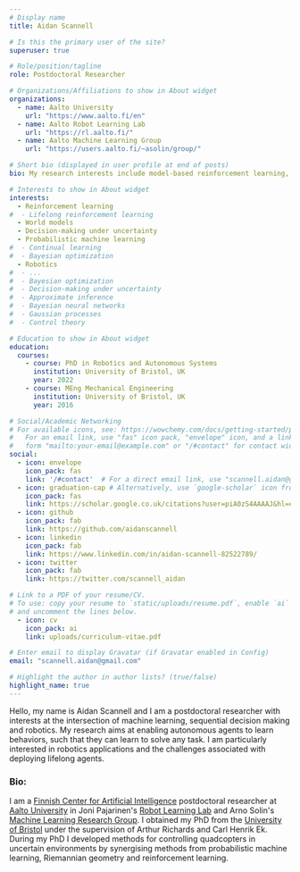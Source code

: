 ```yaml
---
# Display name
title: Aidan Scannell

# Is this the primary user of the site?
superuser: true

# Role/position/tagline
role: Postdoctoral Researcher

# Organizations/Affiliations to show in About widget
organizations:
  - name: Aalto University
    url: "https://www.aalto.fi/en"
  - name: Aalto Robot Learning Lab
    url: "https://rl.aalto.fi/"
  - name: Aalto Machine Learning Group
    url: "https://users.aalto.fi/~asolin/group/"

# Short bio (displayed in user profile at end of posts)
bio: My research interests include model-based reinforcement learning, probabilistic machine learning (gaussian processes, Bayesian neural networks, approximate Bayesian inference, etc), learning-based control and optimal control.

# Interests to show in About widget
interests:
  - Reinforcement learning
#  - Lifelong reinforcement learning
  - World models
  - Decision-making under uncertainty
  - Probabilistic machine learning
#  - Continual learning
#  - Bayesian optimization
  - Robotics
#  - ...
#  - Bayesian optimization
#  - Decision-making under uncertainty
#  - Approximate inference
#  - Bayesian neural networks
#  - Gaussian processes
#  - Control theory

# Education to show in About widget
education:
  courses:
    - course: PhD in Robotics and Autonomous Systems
      institution: University of Bristol, UK
      year: 2022
    - course: MEng Mechanical Engineering
      institution: University of Bristol, UK
      year: 2016

# Social/Academic Networking
# For available icons, see: https://wowchemy.com/docs/getting-started/page-builder/#icons
#   For an email link, use "fas" icon pack, "envelope" icon, and a link in the
#   form "mailto:your-email@example.com" or "/#contact" for contact widget.
social:
  - icon: envelope
    icon_pack: fas
    link: '/#contact'  # For a direct email link, use "scannell.aidan@gmail.com".
  - icon: graduation-cap # Alternatively, use `google-scholar` icon from `ai` icon pack
    icon_pack: fas
    link: https://scholar.google.co.uk/citations?user=piA0zS4AAAAJ&hl=en&oi=ao
  - icon: github
    icon_pack: fab
    link: https://github.com/aidanscannell
  - icon: linkedin
    icon_pack: fab
    link: https://www.linkedin.com/in/aidan-scannell-82522789/
  - icon: twitter
    icon_pack: fab
    link: https://twitter.com/scannell_aidan

# Link to a PDF of your resume/CV.
# To use: copy your resume to `static/uploads/resume.pdf`, enable `ai` icons in `params.toml`,
# and uncomment the lines below.
  - icon: cv
    icon_pack: ai
    link: uploads/curriculum-vitae.pdf

# Enter email to display Gravatar (if Gravatar enabled in Config)
email: "scannell.aidan@gmail.com"

# Highlight the author in author lists? (true/false)
highlight_name: true
---
```

Hello, my name is Aidan Scannell and I am a postdoctoral researcher with interests at the intersection of machine
learning, sequential decision making and robotics.
My research aims at enabling autonomous agents to learn behaviors, such that they can learn to solve any task.
I am particularly interested in robotics applications and the challenges associated with deploying lifelong agents.

<!-- In my research, I focus on algorithms that can enable autonomous agents to acquire complex behaviors through learning, especially general-purpose methods that could enable any autonomous system to learn to solve any task. Applications of such methods include robotics, as well as a range of other domains that require autonomous decision making. To see a more formal biography, click here. -->

<!-- My research aims to develop autonomous agents principled reinforcement learning (RL) algorithms that obtain state-of-the-art performance with a higher degree of simplicity, scalability, and robustness than current methods.  -->
<!-- Much of my work uses ideas for probabilistic inference to make progress on a important problems in RL (e.g., long-horizon and high-dimensional reasoning, robustness, exploration). -->


### Bio:
I am a [Finnish Center for Artificial Intelligence](https://fcai.fi/) postdoctoral researcher 
at [Aalto University](https://www.aalto.fi/en) 
in Joni Pajarinen's [Robot Learning Lab](https://rl.aalto.fi/)
and Arno Solin's [Machine Learning Research Group](https://users.aalto.fi/~asolin/group/).
I obtained my PhD from the [University of Bristol](https://www.bristol.ac.uk/) under the supervision of Arthur Richards and Carl Henrik Ek.
During my PhD I developed methods for controlling quadcopters in uncertain environments by synergising methods from 
probabilistic machine learning, Riemannian geometry and reinforcement learning.
<!-- If you're interested, my PhD thesis can be found [here](https://github.com/aidanscannell/phd-thesis). -->

<!-- My name is Aidan Scannell and I am a PhD researcher at the *University of Bristol* and the *Bristol Robotics Laboratory* under the supervision of Professor Arthur Richards and Dr Carl Henrik Ek. -->
<!-- I grew up in North Yorkshire and graduated from the University of Bristol in 2016 with an MEng in Mechanical Engineering. -->
<!-- I grew up in North Yorkshire and graduated from the University of Bristol in 2016 with an MEng in Mechanical Engineering. -->

<!-- I am particularly interested in methods that leverage machine learning to solve real-world decision-making problems. -->
<!-- As a result, a lot of my work focuses on uncertainty quantification in machine learning and decision-making under uncertainty. -->
<!-- Hello, my name is Aidan Scannell and I am a postdoctoral researcher with interests at the intersection of probabilistic machine  -->
<!-- learning, control theory and robotics. -->
<!-- Hello, my name is Aidan Scannell and I am a postdoctoral researcher with interests at the intersection of (probabilistic) machine  -->
<!-- learning, reinforcement learning and robotics. -->
<!-- I am currently a  [Finnish Center for Artificial Intelligence](https://fcai.fi/) postdoctoral researcher  -->
<!-- at [Aalto University](https://www.aalto.fi/en)  -->
<!-- in Joni Pajarinen's [Robot Learning Lab](https://rl.aalto.fi/) -->
<!-- and Arno Solin's [Machine Learning Research Group](https://users.aalto.fi/~asolin/group/). -->

<!-- I am particularly interested in solving real-world decision-making problems . -->
<!-- <\!-- As a result, a lot of my work focuses on uncertainty quantification in machine learning and decision-making under uncertainty. -\-> -->
  
<!-- I grew up in North Yorkshire and studied Mechanical Engineering  -->
<!-- at [University of Bristol](https://www.bristol.ac.uk/) up to Masters level.  -->
<!-- I am now a PhD researcher under the supervision of Professor Arthur Richards and Dr Carl Henrik Ek focusing on data-efficient learning for the control of robotic systems (quadcopters). -->

<!-- ["Bayesian Learning for Control in Multimodal Dynamical Systems"](https://github.com/aidanscannell/phd-thesis) from the [University of Bristol](https://www.bristol.ac.uk/) under the supervision of Professor Arthur Richards and Dr Carl Henrik Ek. -->

<!-- I obtained my PhD from the [University of Bristol](https://www.bristol.ac.uk/) under the supervision of Professor Arthur Richards and Dr Carl Henrik Ek. -->
<!-- During my PhD I (attempted to) control quadcopters in uncertain environments by synergising methods from  -->
<!-- probabilistic machine learning, Riemannian geometry and reinforcement learning. -->
<!-- If you're interested, my PhD thesis can be found [here](https://github.com/aidanscannell/phd-thesis). -->


<!-- As a result, a lot of my work focuses on uncertainty quantification in machine learning and decision-making under uncertainty. -->

<!-- Most of the work by synergising methods for probabilistic machine -->
<!-- I (attempt to) control quadcopters subject to turbulent dynamics modes by synergising methods for probabilistic machine -->
<!-- learning,  -->
<!-- Riemannian geometry -->

<!-- robotic systems subject to unknown, multimodal dynamics, where some of  -->
<!-- the underlying dynamics modes are believed to be inoperable.  -->
<!-- For example,  -->

<!-- It presents novel methods for controlling robotic systems subject to unknown, multimodal dynamics, where some of  -->
<!-- the underlying dynamics modes are believed to be inoperable.  -->
<!-- For example, controlling quadcopters subject to turbulent dynamics modes in unknown locations. -->

<!-- from the [University of Bristol](https://www.bristol.ac.uk/) under the supervision of  -->
<!-- Professor Arthur Richards and Dr Carl Henrik Ek. -->
<!-- My PhD thesis can be found [here](https://github.com/aidanscannell/phd-thesis). -->


<!-- Hello, my name is Aidan Scannell and I am an aspiring researcher -->
<!-- with interests at the intersection of probabilistic machine learning and control theory. -->
<!-- I grew up in North Yorkshire and graduated from the University of Bristol in 2016. -->
<!-- I am now a PhD researcher under the supervision of Professor Arthur Richards and Dr Carl Henrik Ek focusing on data-efficient learning for the control of robotic systems (quadcopters). -->
<!-- I am particularly interested in uncertainty quantification for learning-based control and as a result a lot of my work focuses on Bayesian non-parametric methods, specifically Gaussian processes and variational inference. -->

<!-- Hello, my name is Aidan Scannell and I am an aspiring researcher -->
<!-- with interests at the intersection of robotics and machine learning. -->
<!-- I grew up in North Yorkshire and graduated from the University of Bristol in 2016. -->
<!-- I am now a PhD researcher under the supervision of Professor Arthur Richards and Dr Carl Henrik Ek focusing on data-efficient learning for the control of robotic systems (quadcopters). -->
<!-- I am particularly interested in uncertainty quantification in model-based reinforcement learning and as a result a lot of my work focuses on Bayesian non-parametric methods, specifically Gaussian processes and variational inference. -->

<!-- I am a real programmer that [uses the butterfly effect](https://xkcd.com/378/) to program. -->
<!-- Joking aside, my favourite time is that dedicated to tinkering with my [dotfiles](https://github.com/aidanscannell/.dotfiles) -->
<!-- and configuring my beautiful text editor. -->

<!-- I am a real programmer that -->
<!-- [uses butterflies](https://xkcd.com/378/). -->

<!-- I have learnt the art of programming by -->
<!-- Outside of work I like to spend my time climbing up walls and snowboarding down mountains. -->

<!-- My masters work extended an agent based programming language to model and reason with uncertainty, specifically, probabilistic and possibilistic beliefs. -->

<!-- However, my favourite time is that dedicated to tinkering with my dotfiles -->
<!-- master race -->
<!-- to make the little time I spend working more enjoyable. -->

<!-- I spend some of my time staring at equations and programming within -->
<!-- my beautiful text editor. -->
<!-- Mainly though, I spend my time tinkering with my dotfiles -->
<!-- to make the little time I spend working more enjoyable. -->
<!-- Outside of work I spend a lot of time climbing up walls and snowboarding down mountains. -->

<!-- When I am not time climbing up walls or snowboarding down mountains -->
<!-- you will normally find me tinkering with my text editor. -->
<!-- Outside of work I spend a lot of time climbing up walls, snowboarding down mountains and -->
<!-- generally . -->
<!-- In 2017 I moved out to Whistler, BC and spent the year snowboarding in the mountains; -->
<!-- my freestyle snowboarding skills are the square root of -100, a perfect 10 but imaginary. -->


<!-- Hello, my name is Aidan Scannell and I am an aspiring researcher, Emacs enthusiast and a naive Bayesian. -->
<!-- I like to make prior assumptions and ignore what I observe. -->
<!-- I like to place priors on the world assumptions and ignore what I observe. -->
<!-- My observation are less important than the priors I place on the world. -->

<!-- I grew up in North Yorkshire and graduated from the University of Bristol in 2016 with an MEng in Mechanical Engineering. -->
<!-- In 2017 I moved out to Whistler, BC, and spent the year snowboarding in the mountains; -->
<!-- my freestyle snowboarding skills are the square root of -100, a perfect 10 but imaginary. -->



<!-- I am a PhD researcher at the *University of Bristol* and the *Bristol Robotics Laboratory* under the supervision of Professor Arthur Richards and Dr Carl Henrik Ek. -->

<!-- My research is focused on data-efficient machine learning for the control of robotic systems. -->
<!-- I am particularly interested in uncertainty quantification in model-based reinforcement learning and as a result a lot of my work focuses on Bayesian non-parametric methods, specifically Gaussian processes and variational inference. -->
<!-- My research is focused on data-efficient learning for control of robotic systems (currently Micro Air Vehicles MAVs). -->
<!-- I am particularly interested in probabilistic modelling, Gaussian processes, variational inference, model-based reinforcement  -->
<!-- learning and methods for encoding expert domain knowledge into such models. -->
